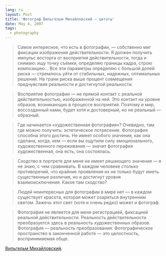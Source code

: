 ```yaml
---
lang: ru
layout: Post
title: 'Фотограф Вильгельм Михайловский — цитаты'
date: May 4, 2007
tags:
  - photography
---
```


> Самое интересное, что есть в фотографии, — собственно миг фиксации изображения действительности. Я должен получить импульс восторга от восприятия действительности, тогда и снимаю: ищу точку съемки, определяю границы кадра, строю композицию… Все эти параметры определяю с большой долей риска — стремлюсь уйти от стабильных, надежных, оптимальных решений. На грани риска выше процент совмещения предчувствия реальности и достигнутой реальности.

<!--more-->

> Восприятие фотографии — не прямой контакт с реальной действительностью, изображенной на ней. Это контакт на уровне образов, возникающих в процессе восприятия. Поэтому и мир, воссозданный нами, будет хотя и достоверный, но не реальный — образный.

> Где начинается «художественная фотография»? Очевидно, там где можно получить: эстетическое потрясение. Фотография способна этого достичь. Не имеет особого значения, как она сделана, когда, кем — если вы ощутили силу эмоционального, художественного переживания — значит фотография художественная, она есть, она состоялась.

> Сходство в портрете для меня не имеет решающего значения — я не знаю, с чем сравнивать. В каждом человеке столько противоречий, что крайние проявления их не только будут иметь существенные различия, но и достигнут уровня взаимоисключения. Какое там сходство?

> Людей неинтересных для фотографии в мире нет — в каждом существует красота, которая может озариться внутренним светом. Зажечь этот свет (хотя и очень редко) может и фотограф.

> Фотография не является для меня регистрацией, фиксацией реальной действительности. Реальность действительности преобразуется здесь в реальность художественных образов. Фотография — реальность преобразования. Фотографическое пространство в законченной работе — это целостность, воспринимаемая обще.

[Вильгельм Михайловский](http://www.photoweb.ru/prophoto/biblioteka/Photograph/Mihaylovskiy/photo.htm).
